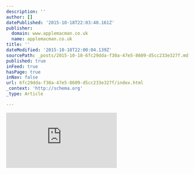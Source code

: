 ```yaml
---
description: ''
author: []
datePublished: '2015-10-18T22:03:40.161Z'
publisher:
  domain: www.applemacman.co.uk
  name: applemacman.co.uk
title: ''
dateModified: '2015-10-18T22:00:04.139Z'
sourcePath: _posts/2015-10-18-6fc29dda-f30a-47e5-8609-d5cc233e327f.md
published: true
inFeed: true
hasPage: true
inNav: false
url: 6fc29dda-f30a-47e5-8609-d5cc233e327f/index.html
_context: 'http://schema.org'
_type: Article

---
```

![](http://www.applemacman.co.uk/home/wp-content/themes/vulcan/timthumb.php?src=http://www.applemacman.co.uk/home/wp-content/uploads/2015/02/Apple-Mac-Home-Service.jpg&h=280&w=936&zc=1)